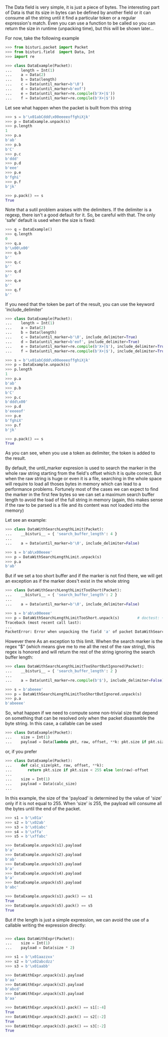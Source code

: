 The Data field is very simple, it is just a piece of bytes.
The interesting part of Data is that its size in bytes can be defined by another field
or it can consume all the string until it find a particular token or a regular expression's match.
Even you can use a function to be called so you can return the size in runtime (unpacking time), but this
will be shown later...

For now, take the following example

```python
>>> from bisturi.packet import Packet
>>> from bisturi.field  import Data, Int
>>> import re

>>> class DataExample(Packet):
...    length = Int(1)
...    a = Data(2)
...    b = Data(length)
...    c = Data(until_marker=b'\0')
...    d = Data(until_marker=b'eof')
...    e = Data(until_marker=re.compile(b'X+|$'))
...    f = Data(until_marker=re.compile(b'X+|$'))

```

Let see what happen when the packet is built from this string

```python
>>> s = b'\x01abCddd\x00eeeeoffghiXjk'
>>> p = DataExample.unpack(s)
>>> p.length
1
>>> p.a
b'ab'
>>> p.b
b'C'
>>> p.c
b'ddd'
>>> p.d
b'eee'
>>> p.e
b'fghi'
>>> p.f
b'jk'

>>> p.pack() == s
True

```

Note that a sutil problem araises with the delimiters. If the delimiter is a regexp,
there isn't a good default for it. So, be careful with that. The only 'safe' default
is used when the size is fixed:
```python
>>> q = DataExample()
>>> q.length
0
>>> q.a
b'\x00\x00'
>>> q.b
b''
>>> q.c
b''
>>> q.d
b''
>>> q.e
b''
>>> q.f
b''

```

If you need that the token be part of the result, you can use the keyword 'include_delimiter'

```python
>>> class DataExample(Packet):
...    length = Int(1)
...    a = Data(2)
...    b = Data(length)
...    c = Data(until_marker=b'\0', include_delimiter=True)
...    d = Data(until_marker=b'eof', include_delimiter=True)
...    e = Data(until_marker=re.compile(b'X+|$'), include_delimiter=True)
...    f = Data(until_marker=re.compile(b'X+|$'), include_delimiter=True)

>>> s = b'\x01abCddd\x00eeeeoffghiXjk'
>>> p = DataExample.unpack(s)
>>> p.length
1
>>> p.a
b'ab'
>>> p.b
b'C'
>>> p.c
b'ddd\x00'
>>> p.d
b'eeeeof'
>>> p.e
b'fghiX'
>>> p.f
b'jk'

>>> p.pack() == s
True

```

As you can see, when you use a token as delimiter, the token is added to the result.

By default, the until_marker expresion is used to search the marker in the whole raw string
starting from the field's offset which it is quite correct.
But when the raw string is huge or even it is a file, searching in the whole space will require
to load all thoses bytes in memory which can lead to a performance problems.
Fortunely most of the cases we can expect to find the marker in the first few bytes so we can
set a maximum search buffer length to avoid the load of the full string in memory (again, this
makes sense if the raw to be parsed is a file and its content was not loaded into the memory)

Let see an example:

```python
>>> class DataWithSearchLengthLimit(Packet):
...    __bisturi__ = { 'search_buffer_length': 4 }
...
...    a = Data(until_marker=b'\0', include_delimiter=False)

>>> s = b'ab\x00eeee'
>>> p = DataWithSearchLengthLimit.unpack(s)
>>> p.a
b'ab'

```

But if we set a too short buffer and if the marker is not find there, we will get an exception as
if the marker does't exist in the whole string

```python
>>> class DataWithSearchLengthLimitTooShort(Packet):
...    __bisturi__ = { 'search_buffer_length': 2 }
...
...    a = Data(until_marker=b'\0', include_delimiter=False)

>>> s = b'ab\x00eeee'
>>> p = DataWithSearchLengthLimitTooShort.unpack(s)        # doctest: +ELLIPSIS
Traceback (most recent call last):
...
PacketError: Error when unpacking the field 'a' of packet DataWithSearchLengthLimitTooShort at 00000000...

```

However there As an exception to this limit. Wwhen the search marker is the regex "$" (which means give me to me all 
the rest of the raw string), this regex is honored and will return the rest of the string 
ignoring the search buffer length:

```python
>>> class DataWithSearchLengthLimitTooShortButIgnored(Packet):
...    __bisturi__ = { 'search_buffer_length': 2 }
...
...    a = Data(until_marker=re.compile(b'$'), include_delimiter=False)

>>> s = b'abeeee'
>>> p = DataWithSearchLengthLimitTooShortButIgnored.unpack(s) 
>>> p.a
b'abeeee'

```

So, what happen if we need to compute some non-trivial size that depend on something 
that can be resolved only when the packet disassmble the byte string.
In this case, a callable can be used

```python
>>> class DataExample(Packet):
...    size = Int(1)
...    payload = Data(lambda pkt, raw, offset, **k: pkt.size if pkt.size < 255 else len(raw)-offset)

```

or, if you prefer

```python
>>> class DataExample(Packet):
...    def calc_size(pkt, raw, offset, **k):
...       return pkt.size if pkt.size < 255 else len(raw)-offset
...
...    size = Int(1)
...    payload = Data(calc_size)
...

```

In this example, the size of the 'payload' is determined by the value of 'size' only if it 
is not equal to 255. When 'size' is 255, the payload will consume all the bytes until the
end of the packet. 

```python
>>> s1 = b'\x01a'
>>> s2 = b'\x02ab'
>>> s3 = b'\x01abc'
>>> s4 = b'\xffa'
>>> s5 = b'\xffabc'

>>> DataExample.unpack(s1).payload
b'a'
>>> DataExample.unpack(s2).payload
b'ab'
>>> DataExample.unpack(s3).payload
b'a'
>>> DataExample.unpack(s4).payload
b'a'
>>> DataExample.unpack(s5).payload
b'abc'

>>> DataExample.unpack(s1).pack() == s1
True
>>> DataExample.unpack(s5).pack() == s5
True

```

But if the length is just a simple expression, we can avoid the use of a callable
writing the expression directly:

```python

>>> class DataWithExpr(Packet):
...    size = Int(1)
...    payload = Data(size * 2)

>>> s1 = b'\x01aazzxx'
>>> s2 = b'\x02abcdzz'
>>> s3 = b'\x01aabb'

>>> DataWithExpr.unpack(s1).payload
b'aa'
>>> DataWithExpr.unpack(s2).payload
b'abcd'
>>> DataWithExpr.unpack(s3).payload
b'aa'

>>> DataWithExpr.unpack(s1).pack() == s1[:-4]
True
>>> DataWithExpr.unpack(s2).pack() == s2[:-2]
True
>>> DataWithExpr.unpack(s3).pack() == s3[:-2]
True

```

